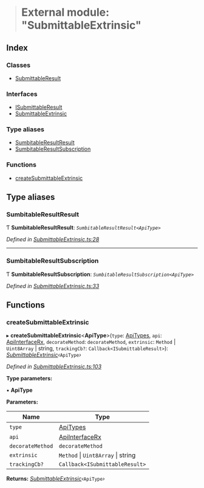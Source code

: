 > # External module: "SubmittableExtrinsic"

## Index

### Classes

* [SubmittableResult](../classes/_submittableextrinsic_.submittableresult.md)

### Interfaces

* [ISubmittableResult](../interfaces/_submittableextrinsic_.isubmittableresult.md)
* [SubmittableExtrinsic](../interfaces/_submittableextrinsic_.submittableextrinsic.md)

### Type aliases

* [SumbitableResultResult](_submittableextrinsic_.md#sumbitableresultresult)
* [SumbitableResultSubscription](_submittableextrinsic_.md#sumbitableresultsubscription)

### Functions

* [createSubmittableExtrinsic](_submittableextrinsic_.md#createsubmittableextrinsic)

## Type aliases

###  SumbitableResultResult

Ƭ **SumbitableResultResult**: *`SumbitableResultResult<ApiType>`*

*Defined in [SubmittableExtrinsic.ts:28](https://github.com/polkadot-js/api/blob/dd7b138/packages/api/src/SubmittableExtrinsic.ts#L28)*

___

###  SumbitableResultSubscription

Ƭ **SumbitableResultSubscription**: *`SumbitableResultSubscription<ApiType>`*

*Defined in [SubmittableExtrinsic.ts:33](https://github.com/polkadot-js/api/blob/dd7b138/packages/api/src/SubmittableExtrinsic.ts#L33)*

## Functions

###  createSubmittableExtrinsic

▸ **createSubmittableExtrinsic**<**ApiType**>(`type`: [ApiTypes](_types_.md#apitypes), `api`: [ApiInterfaceRx](../interfaces/_types_.apiinterfacerx.md), `decorateMethod`: `decorateMethod`, `extrinsic`: `Method` | `Uint8Array` | string, `trackingCb?`: `Callback<ISubmittableResult>`): *[SubmittableExtrinsic](../interfaces/_submittableextrinsic_.submittableextrinsic.md)‹*`ApiType`*›*

*Defined in [SubmittableExtrinsic.ts:103](https://github.com/polkadot-js/api/blob/dd7b138/packages/api/src/SubmittableExtrinsic.ts#L103)*

**Type parameters:**

▪ **ApiType**

**Parameters:**

Name | Type |
------ | ------ |
`type` | [ApiTypes](_types_.md#apitypes) |
`api` | [ApiInterfaceRx](../interfaces/_types_.apiinterfacerx.md) |
`decorateMethod` | `decorateMethod` |
`extrinsic` | `Method` \| `Uint8Array` \| string |
`trackingCb?` | `Callback<ISubmittableResult>` |

**Returns:** *[SubmittableExtrinsic](../interfaces/_submittableextrinsic_.submittableextrinsic.md)‹*`ApiType`*›*